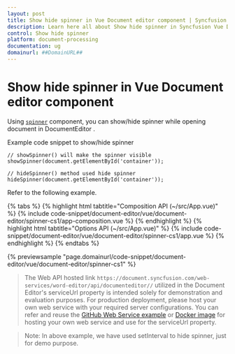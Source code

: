 ```yaml
---
layout: post
title: Show hide spinner in Vue Document editor component | Syncfusion
description: Learn here all about Show hide spinner in Syncfusion Vue Document editor component of Syncfusion Essential JS 2 and more.
control: Show hide spinner 
platform: document-processing
documentation: ug
domainurl: ##DomainURL##
---
```


# Show hide spinner in Vue Document editor component

Using [`spinner`](https://ej2.syncfusion.com/documentation/spinner/getting-started#create-the-spinner-globally) component, you can show/hide spinner while opening document in DocumentEditor .

Example code snippet to show/hide spinner

```
// showSpinner() will make the spinner visible
showSpinner(document.getElementById('container'));

// hideSpinner() method used hide spinner
hideSpinner(document.getElementById('container'));
```

Refer to the following example.

{% tabs %}
{% highlight html tabtitle="Composition API (~/src/App.vue)" %}
{% include code-snippet/document-editor/vue/document-editor/spinner-cs1/app-composition.vue %}
{% endhighlight %}
{% highlight html tabtitle="Options API (~/src/App.vue)" %}
{% include code-snippet/document-editor/vue/document-editor/spinner-cs1/app.vue %}
{% endhighlight %}
{% endtabs %}
        
{% previewsample "page.domainurl/code-snippet/document-editor/vue/document-editor/spinner-cs1" %}

> The Web API hosted link `https://document.syncfusion.com/web-services/word-editor/api/documenteditor//` utilized in the Document Editor's serviceUrl property is intended solely for demonstration and evaluation purposes. For production deployment, please host your own web service with your required server configurations. You can refer and reuse the [GitHub Web Service example](https://github.com/SyncfusionExamples/EJ2-DocumentEditor-WebServices) or [Docker image](https://hub.docker.com/r/syncfusion/word-processor-server) for hosting your own web service and use for the serviceUrl property.

>Note: In above example, we have used setInterval to hide spinner, just for demo purpose.
